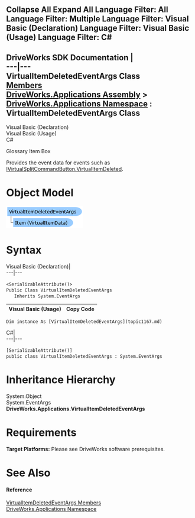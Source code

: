        

 Collapse All Expand All  Language Filter: All  Language Filter: Multiple  Language Filter: Visual Basic (Declaration) Language Filter: Visual Basic (Usage) Language Filter: C#  
---  
DriveWorks SDK Documentation  |   
---|---  
VirtualItemDeletedEventArgs Class   
[Members](topic1168.md)   
[DriveWorks.Applications Assembly](topic13.md) > [DriveWorks.Applications Namespace](topic16.md) : VirtualItemDeletedEventArgs Class  
---  
  
Visual Basic (Declaration)    
Visual Basic (Usage)    
C# 

Glossary Item Box

Provides the event data for events such as [IVirtualSplitCommandButton.VirtualItemDeleted](topic604.md). 

# Object Model

![](dotnetdiagramimages/image44.png)

# Syntax

Visual Basic (Declaration)|   
---|---  
      
    
    <SerializableAttribute()>
    Public Class VirtualItemDeletedEventArgs 
       Inherits System.EventArgs  
  
Visual Basic (Usage)| Copy Code  
---|---  
      
    
    Dim instance As [VirtualItemDeletedEventArgs](topic1167.md)  
  
C#|   
---|---  
      
    
    [SerializableAttribute()]
    public class VirtualItemDeletedEventArgs : System.EventArgs   
  
# Inheritance Hierarchy

System.Object  
System.EventArgs  
**DriveWorks.Applications.VirtualItemDeletedEventArgs**  


# Requirements

**Target Platforms:** Please see DriveWorks software prerequisites.

# See Also

#### Reference

[VirtualItemDeletedEventArgs Members](topic1168.md)   
[DriveWorks.Applications Namespace](topic16.md)


